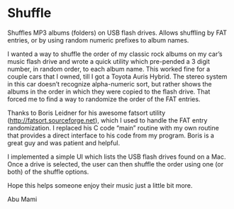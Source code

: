 Shuffle
=======

Shuffles MP3 albums (folders) on USB flash drives. Allows shuffling by FAT entries, or by using random numeric prefixes to album names.

I wanted a way to shuffle the order of my classic rock albums on my car’s music flash drive and wrote a quick utility which pre-pended a 3 digit number, in random order, to each album name. This worked fine for a couple cars that I owned, till I got a Toyota Auris Hybrid. The stereo system in this car doesn’t recognize alpha-numeric sort, but rather shows the albums in the order in which they were copied to the flash drive. That forced me to find a way to randomize the order of the FAT entries.

Thanks to Boris Leidner for his awesome fatsort utility (http://fatsort.sourceforge.net), which I used to handle the FAT entry randomization. I replaced his C code “main” routine with my own routine that provides a direct interface to his code from my program. Boris is a great guy and was patient and helpful.

I implemented a simple UI which lists the USB flash drives found on a Mac. Once a drive is selected, the user can then shuffle the order using one (or both) of the shuffle options.

Hope this helps someone enjoy their music just a little bit more.

Abu Mami